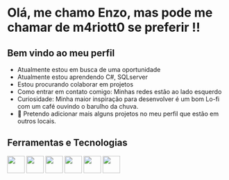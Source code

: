 # Olá, me chamo Enzo, mas pode me chamar de m4riott0 se preferir !!
## Bem vindo ao meu perfil  


-  Atualmente estou em busca de uma oportunidade 
-  Atualmente estou aprendendo C#, SQLserver
-  Estou procurando colaborar em projetos
-  Como entrar em contato comigo: Minhas redes estão ao lado esquerdo
-  Curiosidade: Minha maior inspiração para desenvolver é um bom Lo-fi com um café ouvindo o barulho da chuva.
- :monocle_face: Pretendo adicionar mais alguns projetos no meu perfil que estão em outros locais.

## Ferramentas e Tecnologias

<img src="https://cdn.jsdelivr.net/gh/devicons/devicon/icons/html5/html5-original.svg" width="40" height="40" /> <img src="https://cdn.jsdelivr.net/gh/devicons/devicon/icons/css3/css3-plain.svg" width="40" height="40" /> <img src="https://cdn.jsdelivr.net/gh/devicons/devicon/icons/csharp/csharp-original.svg" width="40" height="40" /> <img src="https://cdn.jsdelivr.net/gh/devicons/devicon/icons/microsoftsqlserver/microsoftsqlserver-plain-wordmark.svg" width="40" height="40" /> <img src="https://cdn.jsdelivr.net/gh/devicons/devicon/icons/python/python-original-wordmark.svg" width="40" height="40" /> <img src="https://cdn.jsdelivr.net/gh/devicons/devicon/icons/c/c-original.svg" width="40" height="40" />


<div> </div>
<div>
<a href="https://github.com/m4riott0%22%3E
  <img src="./screen-0.webp" width="150" height="150" margin-left="500" />
</div>
